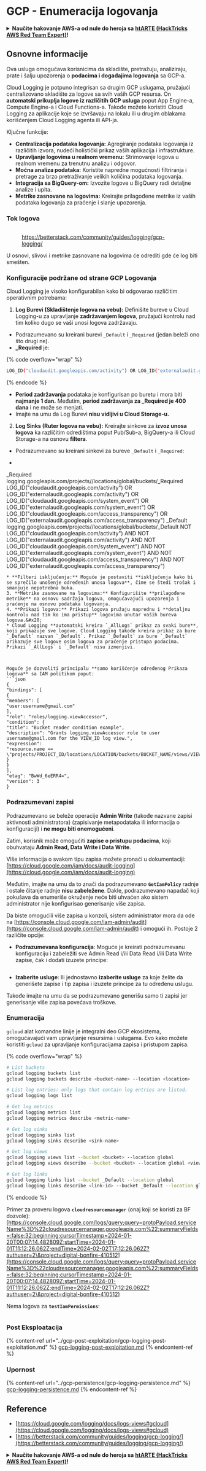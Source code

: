 # GCP - Enumeracija logovanja

<details>

<summary><strong>Naučite hakovanje AWS-a od nule do heroja sa</strong> <a href="https://training.hacktricks.xyz/courses/arte"><strong>htARTE (HackTricks AWS Red Team Expert)</strong></a><strong>!</strong></summary>

Drugi načini podrške HackTricks-u:

* Ako želite da vidite svoju **kompaniju reklamiranu na HackTricks-u** ili da **preuzmete HackTricks u PDF formatu** proverite [**PLANOVE ZA PRIJAVU**](https://github.com/sponsors/carlospolop)!
* Nabavite [**zvanični PEASS & HackTricks swag**](https://peass.creator-spring.com)
* Otkrijte [**Porodiču PEASS**](https://opensea.io/collection/the-peass-family), našu kolekciju ekskluzivnih [**NFT-ova**](https://opensea.io/collection/the-peass-family)
* **Pridružite se** 💬 [**Discord grupi**](https://discord.gg/hRep4RUj7f) ili [**telegram grupi**](https://t.me/peass) ili me **pratite** na **Twitteru** 🐦 [**@carlospolopm**](https://twitter.com/carlospolopm)**.**
* **Podelite svoje hakovanje trikove slanjem PR-ova na** [**HackTricks**](https://github.com/carlospolop/hacktricks) i [**HackTricks Cloud**](https://github.com/carlospolop/hacktricks-cloud) github repozitorijume.

</details>

## Osnovne informacije

Ova usluga omogućava korisnicima da skladište, pretražuju, analiziraju, prate i šalju upozorenja o **podacima i događajima logovanja** sa GCP-a.

Cloud Logging je potpuno integrisan sa drugim GCP uslugama, pružajući centralizovano skladište za logove sa svih vaših GCP resursa. On **automatski prikuplja logove iz različitih GCP usluga** poput App Engine-a, Compute Engine-a i Cloud Functions-a. Takođe možete koristiti Cloud Logging za aplikacije koje se izvršavaju na lokalu ili u drugim oblakama korišćenjem Cloud Logging agenta ili API-ja.

Ključne funkcije:

* **Centralizacija podataka logovanja:** Agregiranje podataka logovanja iz različitih izvora, nudeći holistički prikaz vaših aplikacija i infrastrukture.
* **Upravljanje logovima u realnom vremenu:** Strimovanje logova u realnom vremenu za trenutnu analizu i odgovor.
* **Moćna analiza podataka:** Koristite napredne mogućnosti filtriranja i pretrage za brzo pretraživanje velikih količina podataka logovanja.
* **Integracija sa BigQuery-om:** Izvozite logove u BigQuery radi detaljne analize i upita.
* **Metrike zasnovane na logovima:** Kreirajte prilagođene metrike iz vaših podataka logovanja za praćenje i slanje upozorenja.

### Tok logova

<figure><img src="../../../.gitbook/assets/image (1) (1) (1).png" alt=""><figcaption><p><a href="https://betterstack.com/community/guides/logging/gcp-logging/">https://betterstack.com/community/guides/logging/gcp-logging/</a></p></figcaption></figure>

U osnovi, slivovi i metrike zasnovane na logovima će odrediti gde će log biti smešten.

### Konfiguracije podržane od strane GCP Logovanja

Cloud Logging je visoko konfigurabilan kako bi odgovarao različitim operativnim potrebama:

1. **Log Burevi (Skladištenje logova na vebu):** Definišite bureve u Cloud Logging-u za upravljanje **zadržavanjem logova**, pružajući kontrolu nad tim koliko dugo se vaši unosi logova zadržavaju.
* Podrazumevano su kreirani burevi `_Default` i `_Required` (jedan beleži ono što drugi ne).
*   **\_Required** je:

{% code overflow="wrap" %}
```bash
LOG_ID("cloudaudit.googleapis.com/activity") OR LOG_ID("externalaudit.googleapis.com/activity") OR LOG_ID("cloudaudit.googleapis.com/system_event") OR LOG_ID("externalaudit.googleapis.com/system_event") OR LOG_ID("cloudaudit.googleapis.com/access_transparency") OR LOG_ID("externalaudit.googleapis.com/access_transparency")
```
{% endcode %}
* **Period zadržavanja** podataka je konfigurisan po buretu i mora biti **najmanje 1 dan.** Međutim, **period zadržavanja za \_Required je 400 dana** i ne može se menjati.
* Imajte na umu da Log Burevi **nisu vidljivi u Cloud Storage-u.**
2. **Log Sinks (Ruter logova na vebu):** Kreirajte sinkove za **izvoz unosa logova** ka različitim odredištima poput Pub/Sub-a, BigQuery-a ili Cloud Storage-a na osnovu **filtera**.
* Podrazumevano su kreirani sinkovi za bureve `_Default` i `_Required`:
* ```bash
_Required  logging.googleapis.com/projects/<proj-name>/locations/global/buckets/_Required  LOG_ID("cloudaudit.googleapis.com/activity") OR LOG_ID("externalaudit.googleapis.com/activity") OR LOG_ID("cloudaudit.googleapis.com/system_event") OR LOG_ID("externalaudit.googleapis.com/system_event") OR LOG_ID("cloudaudit.googleapis.com/access_transparency") OR LOG_ID("externalaudit.googleapis.com/access_transparency")
_Default   logging.googleapis.com/projects/<proj-name>/locations/global/buckets/_Default   NOT LOG_ID("cloudaudit.googleapis.com/activity") AND NOT LOG_ID("externalaudit.googleapis.com/activity") AND NOT LOG_ID("cloudaudit.googleapis.com/system_event") AND NOT LOG_ID("externalaudit.googleapis.com/system_event") AND NOT LOG_ID("cloudaudit.googleapis.com/access_transparency") AND NOT LOG_ID("externalaudit.googleapis.com/access_transparency")
```
* **Filteri isključenja:** Moguće je postaviti **isključenja kako bi se sprečilo unošenje određenih unosa logova**, čime se štedi trošak i smanjuje nepotrebna buka.
3. **Metrike zasnovane na logovima:** Konfigurišite **prilagođene metrike** na osnovu sadržaja logova, omogućavajući upozorenja i praćenje na osnovu podataka logovanja.
4. **Prikazi logova:** Prikazi logova pružaju naprednu i **detaljnu kontrolu nad tim ko ima pristup** logovima unutar vaših bureva logova.&#x20;
* Cloud Logging **automatski kreira `_AllLogs` prikaz za svaki bure**, koji prikazuje sve logove. Cloud Logging takođe kreira prikaz za bure `_Default` nazvan `_Default`. Prikaz `_Default` za bure `_Default` prikazuje sve logove osim logova za praćenje pristupa podacima. Prikazi `_AllLogs` i `_Default` nisu izmenjivi.



Moguće je dozvoliti principalu **samo korišćenje određenog Prikaza logova** sa IAM politikom poput:
```json
{
"bindings": [
{
"members": [
"user:username@gmail.com"
],
"role": "roles/logging.viewAccessor",
"condition": {
"title": "Bucket reader condition example",
"description": "Grants logging.viewAccessor role to user username@gmail.com for the VIEW_ID log view.",
"expression":
"resource.name == \"projects/PROJECT_ID/locations/LOCATION/buckets/BUCKET_NAME/views/VIEW_ID\""
}
}
],
"etag": "BwWd_6eERR4=",
"version": 3
}
```
### Podrazumevani zapisi

Podrazumevano se beleže operacije **Admin Write** (takođe nazvane zapisi aktivnosti administratora) (zapisivanje metapodataka ili informacija o konfiguraciji) i **ne mogu biti onemogućeni**.

Zatim, korisnik može omogućiti **zapise o pristupu podacima**, koji obuhvataju **Admin Read, Data Write i Data Write**.

Više informacija o svakom tipu zapisa možete pronaći u dokumentaciji: [https://cloud.google.com/iam/docs/audit-logging](https://cloud.google.com/iam/docs/audit-logging)

Međutim, imajte na umu da to znači da podrazumevano **`GetIamPolicy`** radnje i ostale čitanje radnje **nisu zabeležene**. Dakle, podrazumevano napadač koji pokušava da enumeriše okruženje neće biti uhvaćen ako sistem administrator nije konfigurisao generisanje više zapisa.

Da biste omogućili više zapisa u konzoli, sistem administrator mora da ode na [https://console.cloud.google.com/iam-admin/audit](https://console.cloud.google.com/iam-admin/audit) i omogući ih. Postoje 2 različite opcije:

* **Podrazumevana konfiguracija**: Moguće je kreirati podrazumevanu konfiguraciju i zabeležiti sve Admin Read i/ili Data Read i/ili Data Write zapise, čak i dodati izuzete principe:

<figure><img src="../../../.gitbook/assets/image (149).png" alt=""><figcaption></figcaption></figure>

* **Izaberite usluge**: Ili jednostavno **izaberite usluge** za koje želite da generišete zapise i tip zapisa i izuzete principe za tu određenu uslugu.

Takođe imajte na umu da se podrazumevano generišu samo ti zapisi jer generisanje više zapisa povećava troškove.

### Enumeracija

`gcloud` alat komandne linije je integralni deo GCP ekosistema, omogućavajući vam upravljanje resursima i uslugama. Evo kako možete koristiti `gcloud` za upravljanje konfiguracijama zapisa i pristupom zapisa.

{% code overflow="wrap" %}
```bash
# List buckets
gcloud logging buckets list
gcloud logging buckets describe <bucket-name> --location <location>

# List log entries: only logs that contain log entries are listed.
gcloud logging logs list

# Get log metrics
gcloud logging metrics list
gcloud logging metrics describe <metric-name>

# Get log sinks
gcloud logging sinks list
gcloud logging sinks describe <sink-name>

# Get log views
gcloud logging views list --bucket <bucket> --location global
gcloud logging views describe --bucket <bucket> --location global <view-id> # view-id is usually the same as the bucket name

# Get log links
gcloud logging links list --bucket _Default --location global
gcloud logging links describe <link-id> --bucket _Default --location global
```
{% endcode %}

Primer za proveru logova **`cloudresourcemanager`** (onaj koji se koristi za BF dozvole): [https://console.cloud.google.com/logs/query;query=protoPayload.serviceName%3D%22cloudresourcemanager.googleapis.com%22;summaryFields=:false:32:beginning;cursorTimestamp=2024-01-20T00:07:14.482809Z;startTime=2024-01-01T11:12:26.062Z;endTime=2024-02-02T17:12:26.062Z?authuser=2\&project=digital-bonfire-410512](https://console.cloud.google.com/logs/query;query=protoPayload.serviceName%3D%22cloudresourcemanager.googleapis.com%22;summaryFields=:false:32:beginning;cursorTimestamp=2024-01-20T00:07:14.482809Z;startTime=2024-01-01T11:12:26.062Z;endTime=2024-02-02T17:12:26.062Z?authuser=2\&project=digital-bonfire-410512)

Nema logova za **`testIamPermissions`**:

<figure><img src="../../../.gitbook/assets/image (1) (1).png" alt=""><figcaption></figcaption></figure>

### Post Eksploatacija

{% content-ref url="../gcp-post-exploitation/gcp-logging-post-exploitation.md" %}
[gcp-logging-post-exploitation.md](../gcp-post-exploitation/gcp-logging-post-exploitation.md)
{% endcontent-ref %}

### Upornost

{% content-ref url="../gcp-persistence/gcp-logging-persistence.md" %}
[gcp-logging-persistence.md](../gcp-persistence/gcp-logging-persistence.md)
{% endcontent-ref %}

## Reference

* [https://cloud.google.com/logging/docs/logs-views#gcloud](https://cloud.google.com/logging/docs/logs-views#gcloud)
* [https://betterstack.com/community/guides/logging/gcp-logging/](https://betterstack.com/community/guides/logging/gcp-logging/)

<details>

<summary><strong>Naučite hakovanje AWS-a od nule do heroja sa</strong> <a href="https://training.hacktricks.xyz/courses/arte"><strong>htARTE (HackTricks AWS Red Team Expert)</strong></a><strong>!</strong></summary>

Drugi načini podrške HackTricks-u:

* Ako želite da vidite **vašu kompaniju reklamiranu na HackTricks-u** ili **preuzmete HackTricks u PDF formatu** proverite [**PLANOVE ZA PRIJAVU**](https://github.com/sponsors/carlospolop)!
* Nabavite [**zvanični PEASS & HackTricks swag**](https://peass.creator-spring.com)
* Otkrijte [**The PEASS Family**](https://opensea.io/collection/the-peass-family), našu kolekciju ekskluzivnih [**NFT-ova**](https://opensea.io/collection/the-peass-family)
* **Pridružite se** 💬 [**Discord grupi**](https://discord.gg/hRep4RUj7f) ili [**telegram grupi**](https://t.me/peass) ili me **pratite** na **Twitteru** 🐦 [**@carlospolopm**](https://twitter.com/carlospolopm)**.**
* **Podelite svoje hakovanje trikove slanjem PR-ova na** [**HackTricks**](https://github.com/carlospolop/hacktricks) i [**HackTricks Cloud**](https://github.com/carlospolop/hacktricks-cloud) github repozitorijume.

</details>
